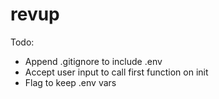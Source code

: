 # revup
Todo:
* Append .gitignore to include .env
* Accept user input to call first function on init
* Flag to keep .env vars
